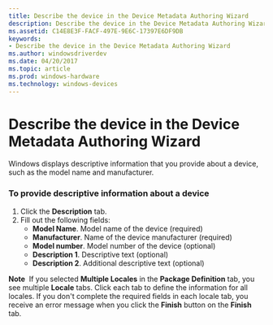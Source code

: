 ```yaml
---
title: Describe the device in the Device Metadata Authoring Wizard
description: Describe the device in the Device Metadata Authoring Wizard
ms.assetid: C14E8E3F-FACF-497E-9E6C-17397E6DF9DB
keywords:
- Describe the device in the Device Metadata Authoring Wizard
ms.author: windowsdriverdev
ms.date: 04/20/2017
ms.topic: article
ms.prod: windows-hardware
ms.technology: windows-devices
---
```


# Describe the device in the Device Metadata Authoring Wizard


Windows displays descriptive information that you provide about a device, such as the model name and manufacturer.

### <span id="To_provide_descriptive_information_about_a_device"></span><span id="to_provide_descriptive_information_about_a_device"></span><span id="TO_PROVIDE_DESCRIPTIVE_INFORMATION_ABOUT_A_DEVICE"></span>To provide descriptive information about a device

1.  Click the **Description** tab.
2.  Fill out the following fields:
    -   **Model Name**. Model name of the device (required)
    -   **Manufacturer**. Name of the device manufacturer (required)
    -   **Model number**. Model number of the device (optional)
    -   **Description 1**. Descriptive text (optional)
    -   **Description 2**. Additional descriptive text (optional)

**Note**  If you selected **Multiple Locales** in the **Package Definition** tab, you see multiple **Locale** tabs. Click each tab to define the information for all locales. If you don't complete the required fields in each locale tab, you receive an error message when you click the **Finish** button on the **Finish** tab.

 

 

 





